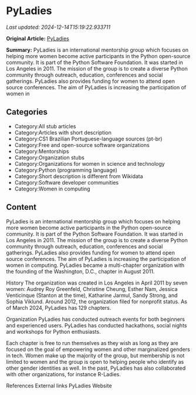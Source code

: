 # PyLadies

_Last updated: 2024-12-14T15:19:22.933711_

**Original Article:** [PyLadies](https://en.wikipedia.org/wiki/PyLadies)

**Summary:** PyLadies is an international mentorship group which focuses on helping more women become active participants in the Python open-source community. It is part of the Python Software Foundation. It was started in Los Angeles in 2011. The mission of the group is to create a diverse Python community through outreach, education, conferences and social gatherings. PyLadies also provides funding for women to attend open source conferences. The aim of PyLadies is increasing the participation of women in 

## Categories
- Category:All stub articles
- Category:Articles with short description
- Category:CS1 Brazilian Portuguese-language sources (pt-br)
- Category:Free and open-source software organizations
- Category:Mentorships
- Category:Organization stubs
- Category:Organizations for women in science and technology
- Category:Python (programming language)
- Category:Short description is different from Wikidata
- Category:Software developer communities
- Category:Women in computing

## Content

PyLadies is an international mentorship group which focuses on helping more women become active participants in the Python open-source community. It is part of the Python Software Foundation. It was started in Los Angeles in 2011. The mission of the group is to create a diverse Python community through outreach, education, conferences and social gatherings. PyLadies also provides funding for women to attend open source conferences. The aim of PyLadies is increasing the participation of women in computing. PyLadies became a multi-chapter organization with the founding of the Washington, D.C., chapter in August 2011.

History
The organization was created in Los Angeles in April 2011 by seven women: Audrey Roy Greenfeld, Christine Cheung, Esther Nam, Jessica Venticinque (Stanton at the time), Katharine Jarmul, Sandy Strong, and Sophia Viklund. Around 2012, the organization filed for nonprofit status.
As of March 2024, PyLadies has 129 chapters.

Organization
PyLadies has conducted outreach events for both beginners and experienced users. PyLadies has conducted hackathons, social nights and workshops for Python enthusiasts.

Each chapter is free to run themselves as they wish as long as they are focused on the goal of empowering women and other marginalized genders in tech. Women make up the majority of the group, but membership is not limited to women and the group is open to helping people who identify as other gender identities as well.
In the past, PyLadies has also collaborated with other organizations, for instance R-Ladies.

References
External links
PyLadies Website